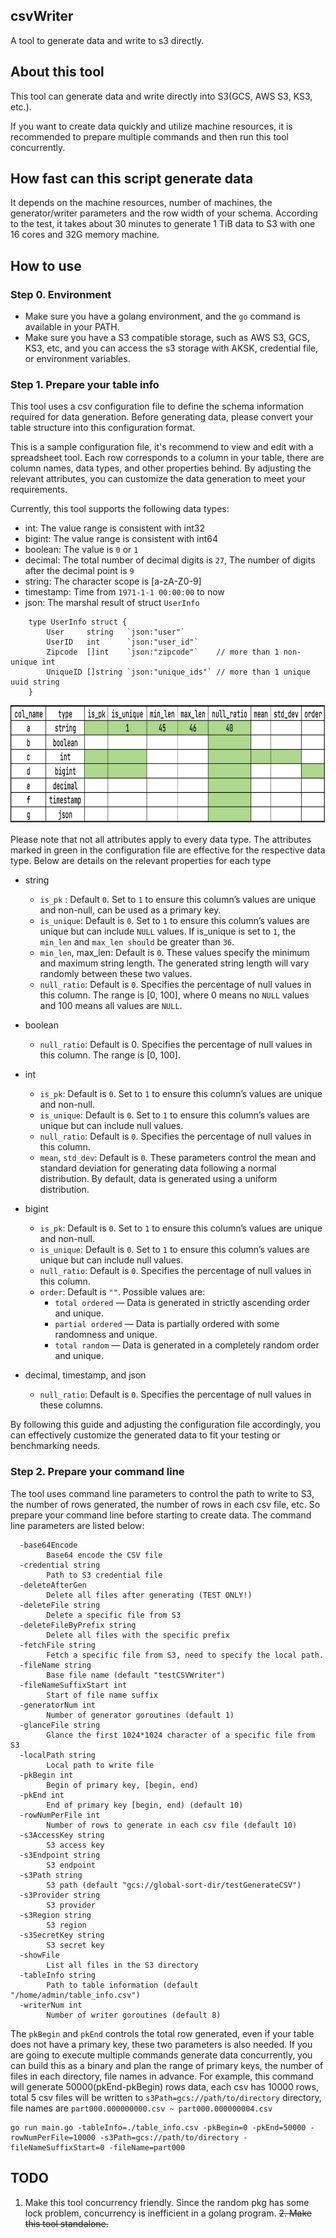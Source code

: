 ## csvWriter
A tool to generate data and write to s3 directly.

## About this tool
This tool can generate data and write directly into S3(GCS, AWS S3, KS3, etc.).

If you want to create data quickly and utilize machine resources, it is recommended to prepare multiple commands and then run this tool concurrently.

## How fast can this script generate data
It depends on the machine resources, number of machines, the generator/writer parameters and the row width of your schema.
According to the test, it takes about 30 minutes to generate 1 TiB data to S3 with one 16 cores and 32G memory machine.

## How to use

### Step 0. Environment
- Make sure you have a golang environment, and the `go` command is available in your PATH.
- Make sure you have a S3 compatible storage, such as AWS S3, GCS, KS3, etc, and you can access the s3 storage with AKSK, credential file, or environment variables.

### Step 1. Prepare your table info
This tool uses a csv configuration file to define the schema information required for data generation. Before generating data, please convert your table structure into this configuration format.

This is a sample configuration file, it's recommend to view and edit with a spreadsheet tool. Each row corresponds to a column in your table, there are column names, data types, and other properties behind. By adjusting the relevant attributes, you can customize the data generation to meet your requirements.

Currently, this tool supports the following data types:
-	int: The value range is consistent with int32
-	bigint: The value range is consistent with int64
-	boolean: The value is `0` or `1`
-	decimal: The total number of decimal digits is `27`, The number of digits after the decimal point is `9`
-	string: The character scope is [a-zA-Z0-9]
-	timestamp: Time from `1971-1-1 00:00:00` to now
-	json: The marshal result of struct `UserInfo`

``` golang
    type UserInfo struct {
        User     string   `json:"user"`
        UserID   int      `json:"user_id"`
        Zipcode  []int    `json:"zipcode"`    // more than 1 non-unique int
        UniqueID []string `json:"unique_ids"` // more than 1 unique uuid string
    }
```

<img height="189" src="./property.png" width="852"/>

Please note that not all attributes apply to every data type. The attributes marked in green in the configuration file are effective for the respective data type. Below are details on the relevant properties for each type

- string
    - `is_pk` : Default `0`. Set to `1` to ensure this column’s values are unique and non-null, can be used as a primary key.
    - `is_unique`: Default is `0`. Set to `1` to ensure this column’s values are unique but can include `NULL` values. If is_unique is set to `1`, the `min_len` and `max_len should` be greater than `36`.
    -	`min_len`, max_len: Default is `0`. These values specify the minimum and maximum string length. The generated string length will vary randomly between these two values.
    -	`null_ratio`: Default is `0`. Specifies the percentage of null values in this column. The range is [0, 100], where 0 means no `NULL` values and 100 means all values are `NULL`.

- boolean
    - `null_ratio`: Default is 0. Specifies the percentage of null values in this column. The range is [0, 100].

- int
    - `is_pk`: Default is `0`. Set to `1` to ensure this column’s values are unique and non-null.
    -	`is_unique`: Default is `0`. Set to `1` to ensure this column’s values are unique but can include null values.
    -	`null_ratio`: Default is `0`. Specifies the percentage of null values in this column.
    -	`mean`, `std_dev`: Default is `0`. These parameters control the mean and standard deviation for generating data following a normal distribution. By default, data is generated using a uniform distribution.

- bigint
    - `is_pk`: Default is `0`. Set to `1` to ensure this column’s values are unique and non-null.
    -	`is_unique`: Default is `0`. Set to `1` to ensure this column’s values are unique but can include null values.
    -	`null_ratio`: Default is `0`. Specifies the percentage of null values in this column.
    - `order`: Default is `""`. Possible values are:
        - `total ordered` — Data is generated in strictly ascending order and unique.
        - `partial ordered` — Data is partially ordered with some randomness and unique.
        - `total random` — Data is generated in a completely random order and unique.

- decimal, timestamp, and json
    - `null_ratio`: Default is `0`. Specifies the percentage of null values in these columns.

By following this guide and adjusting the configuration file accordingly, you can effectively customize the generated data to fit your testing or benchmarking needs.

### Step 2. Prepare your command line
The tool uses command line parameters to control the path to write to S3, the number of rows generated, the number of rows in each csv file, etc. So prepare your command line before starting to create data. The command line parameters are listed below:

```
  -base64Encode
        Base64 encode the CSV file
  -credential string
        Path to S3 credential file
  -deleteAfterGen
        Delete all files after generating (TEST ONLY!)
  -deleteFile string
        Delete a specific file from S3
  -deleteFileByPrefix string
        Delete all files with the specific prefix
  -fetchFile string
        Fetch a specific file from S3, need to specify the local path.
  -fileName string
        Base file name (default "testCSVWriter")
  -fileNameSuffixStart int
        Start of file name suffix
  -generatorNum int
        Number of generator goroutines (default 1)
  -glanceFile string
        Glance the first 1024*1024 character of a specific file from S3
  -localPath string
        Local path to write file
  -pkBegin int
        Begin of primary key, [begin, end)
  -pkEnd int
        End of primary key [begin, end) (default 10)
  -rowNumPerFile int
        Number of rows to generate in each csv file (default 10)
  -s3AccessKey string
        S3 access key
  -s3Endpoint string
        S3 endpoint
  -s3Path string
        S3 path (default "gcs://global-sort-dir/testGenerateCSV")
  -s3Provider string
        S3 provider
  -s3Region string
        S3 region
  -s3SecretKey string
        S3 secret key
  -showFile
        List all files in the S3 directory
  -tableInfo string
        Path to table information (default "/home/admin/table_info.csv")
  -writerNum int
        Number of writer goroutines (default 8)

```

The `pkBegin` and `pkEnd` controls the total row generated, even if your table does not have a primary key, these two parameters is also needed.
If you are going to execute multiple commands generate data concurrently, you can build this as a binary and plan the range of primary keys, the number of files in each directory, file names in advance.
For example, this command will generate 50000(pkEnd-pkBegin) rows data, each csv has 10000 rows, total 5 csv files will be written to `s3Path=gcs://path/to/directory` directory, file names are `part000.000000000.csv ~ part000.000000004.csv`
```
go run main.go -tableInfo=./table_info.csv -pkBegin=0 -pkEnd=50000 -rowNumPerFile=10000 -s3Path=gcs://path/to/directory -fileNameSuffixStart=0 -fileName=part000
```

## TODO
1. Make this tool concurrency friendly. Since the random pkg has some lock problem, concurrency is inefficient in a golang program.
~~2. Make this tool standalone.~~
